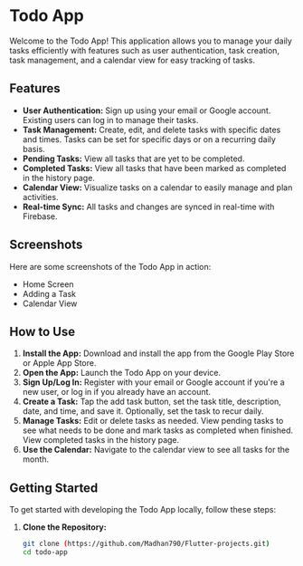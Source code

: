 # Todo App

Welcome to the Todo App! This application allows you to manage your daily tasks efficiently with features such as user authentication, task creation, task management, and a calendar view for easy tracking of tasks.

## Features
- **User Authentication:** Sign up using your email or Google account. Existing users can log in to manage their tasks.
- **Task Management:** Create, edit, and delete tasks with specific dates and times. Tasks can be set for specific days or on a recurring daily basis.
- **Pending Tasks:** View all tasks that are yet to be completed.
- **Completed Tasks:** View all tasks that have been marked as completed in the history page.
- **Calendar View:** Visualize tasks on a calendar to easily manage and plan activities.
- **Real-time Sync:** All tasks and changes are synced in real-time with Firebase.

## Screenshots
Here are some screenshots of the Todo App in action:
- Home Screen
- Adding a Task
- Calendar View

## How to Use
1. **Install the App:** Download and install the app from the Google Play Store or Apple App Store.
2. **Open the App:** Launch the Todo App on your device.
3. **Sign Up/Log In:** Register with your email or Google account if you're a new user, or log in if you already have an account.
4. **Create a Task:** Tap the add task button, set the task title, description, date, and time, and save it. Optionally, set the task to recur daily.
5. **Manage Tasks:** Edit or delete tasks as needed. View pending tasks to see what needs to be done and mark tasks as completed when finished. View completed tasks in the history page.
6. **Use the Calendar:** Navigate to the calendar view to see all tasks for the month.

## Getting Started
To get started with developing the Todo App locally, follow these steps:
1. **Clone the Repository:**
   ```bash
   git clone (https://github.com/Madhan790/Flutter-projects.git)
   cd todo-app
